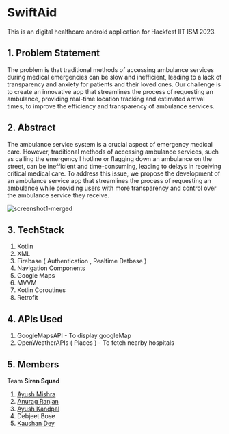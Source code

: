 # SwiftAid
This is an digital  healthcare android application for Hackfest IIT ISM 2023.
## 1. Problem Statement
  The problem is that traditional methods of accessing ambulance services during medical emergencies can be slow and inefficient, leading to a lack of transparency and anxiety   for patients and their loved ones. Our challenge is to create an innovative app that streamlines the process of requesting an ambulance, providing real-time location  tracking  and estimated arrival times, to improve the efficiency and transparency of ambulance services.


## 2. Abstract
   The ambulance service system is a crucial aspect of emergency medical care. However, traditional methods of accessing ambulance services, such as calling the emergency l    hotline or flagging down an ambulance on the street, can be inefficient and time-consuming, leading to delays in receiving critical medical care. To address this issue,      we propose the development of an ambulance service app that streamlines the process of requesting an ambulance while providing users with more transparency and control      over  the ambulance service they receive.
   
   
 ![screenshot1-merged](https://github.com/AnuragRanjan2003/SwiftAid/assets/100191258/0aeed033-b230-41bb-a200-03a77f844c6f)
 
## 3. TechStack

   1. Kotlin
   2. XML
   3. Firebase ( Authentication , Realtime Datbase )
   4. Navigation Components
   5. Google Maps
   6. MVVM
   7. Kotlin Coroutines
   8. Retrofit
   
## 4. APIs Used
   1. GoogleMapsAPI - To display googleMap
   2. OpenWeatherAPIs ( Places ) - To fetch nearby hospitals 
 
## 5. Members
   Team **Siren Squad**
  1. [Ayush Mishra](https://github.com/mAyush45)
  2. [Anurag Ranjan](https://github.com/AnuragRanjan2003)
  3. [Ayush Kandpal](https://github.com/ayush290104)
  4. Debjeet Bose
  5. [Kaushan Dey](https://github.com/KaushanDey)
